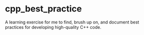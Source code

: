 # cpp_best_practice
A learning exercise for me to find, brush up on, and document best practices for developing high-quality C++ code.
